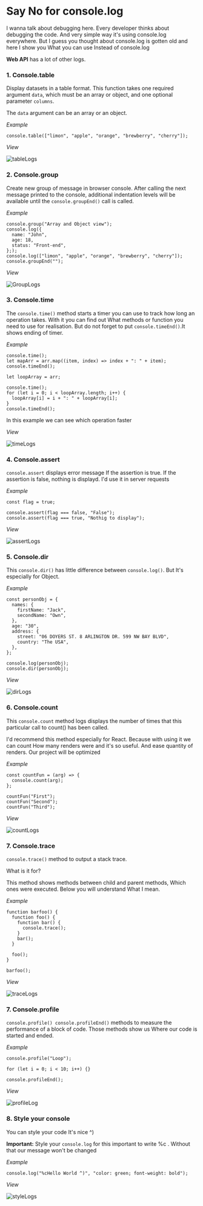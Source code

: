 # Say No for console.log

I wanna talk about debugging here. Every developer thinks about debugging the code. And very simple way it's using console.log everywhere.
But I guess you thought about console.log is gotten old and here I show you What you can use Instead of console.log

**Web API** has a lot of other logs. 

### 1. Console.table
Display datasets in a table format.
This function takes one required argument `data`, which must be an array or object, and one optional parameter `columns`.

The `data` argument can be an array or an object.

*Example*
```no-highlight
console.table(["limon", "apple", "orange", "brewberry", "cherry"]);
```
*View*

![tableLogs](https://user-images.githubusercontent.com/43606985/206253995-ad376f85-b160-46bc-bf7e-fd4a21362bd9.PNG)

### 2. Console.group
Create new group of message in browser console.
After calling the next message printed to the console, additional indentation levels will be available until the `console.groupEnd()` call is called.

*Example*
```no-highlight
console.group("Array and Object view");
console.log({
  name: "John",
  age: 18,
  status: "Front-end",
};);
console.log(["limon", "apple", "orange", "brewberry", "cherry"]);
console.groupEnd("");
```
*View*

![GroupLogs](https://user-images.githubusercontent.com/43606985/206258437-92b5f4d0-4eeb-4a04-8fa7-7f99252923aa.PNG)

### 3. Console.time
The `console.time()` method starts a timer you can use to track how long an operation takes. With it you can find out What methods or function you need to use for realisation. But do not forget to put `console.timeEnd()`.It shows ending of timer.

*Example*
```no-highlight
console.time();
let mapArr = arr.map((item, index) => index + ": " + item);
console.timeEnd();

let loopArray = arr;

console.time();
for (let i = 0; i < loopArray.length; i++) {
  loopArray[i] = i + ": " + loopArray[i];
}
console.timeEnd();
```

In this example we can see which operation faster

*View*

![timeLogs](https://user-images.githubusercontent.com/43606985/206260919-160e7d5d-e151-481f-846b-bd2061f45c25.PNG)

### 4. Console.assert
`console.assert` displays error message If the assertion is true. If the assertion is false, nothing is displayd.
I'd use it in server requests

*Example*
```no-highlight
const flag = true;

console.assert(flag === false, "False");
console.assert(flag === true, "Nothig to display");
```

*View*

![assertLogs](https://user-images.githubusercontent.com/43606985/206261650-21ba2d35-5226-4b5a-a88f-0e23371b136b.PNG)

### 5. Console.dir
This `console.dir()` has little difference between `console.log()`. But It's especially for Object.

*Example*
```no-highlight
const personObj = {
  names: {
    firstName: "Jack",
    secondName: "Own",
  },
  age: "30",
  address: {
    street: "06 DOYERS ST. 8 ARLINGTON DR. 599 NW BAY BLVD",
    country: "The USA",
  },
};

console.log(personObj);
console.dir(personObj);
```

*View*

![dirLogs](https://user-images.githubusercontent.com/43606985/206262658-7585bdd8-3d53-4daa-8190-3eb8ab0e1244.PNG)

### 6. Console.count
This `console.count` method logs displays the number of times that this particular call to count() has been called.

I'd recommend this method especially for React. Because with using it we can count How many renders were and it's so useful. And ease quantity of renders. Our project will be optimized

*Example*
```no-highlight
const countFun = (arg) => {
  console.count(arg);
};

countFun("First");
countFun("Second");
countFun("Third");
```

*View*

![countLogs](https://user-images.githubusercontent.com/43606985/206264124-8c7a24f9-61b5-4e70-8583-3e366fc1b6fd.PNG)

### 7. Console.trace
`console.trace()` method to output a stack trace.

What is it for?

This method shows methods between child and parent methods, Which ones were executed. Below you will understand What I mean.

*Example*
```no-highlight
function barfoo() {
  function foo() {
    function bar() {
      console.trace();
    }
    bar();
  }

  foo();
}

barfoo();
```

*View*

![traceLogs](https://user-images.githubusercontent.com/43606985/206265914-baabf68a-55de-4a85-86e1-74c1699fd9b7.PNG)

### 7. Console.profile
`console.profile() console.profileEnd()` methods to measure the performance of a block of code. Those methods show us Where our code is started and ended.

*Example*
```no-highlight
console.profile("Loop");

for (let i = 0; i < 10; i++) {}

console.profileEnd();
```

*View*

![profileLog](https://user-images.githubusercontent.com/43606985/206266663-fd45ac8a-b567-439f-aa63-c3d06c492c97.PNG)

### 8. Style your console
You can style your code It's nice ^)


**Important:** Style your `console.log` for this important to write %c . Without that our message won't be changed

*Example*
```no-highlight
console.log("%cHello World ^)", "color: green; font-weight: bold");
```

*View*

![styleLogs](https://user-images.githubusercontent.com/43606985/206267038-419115ae-d4e4-43b1-8fa5-df597ed114c8.PNG)





